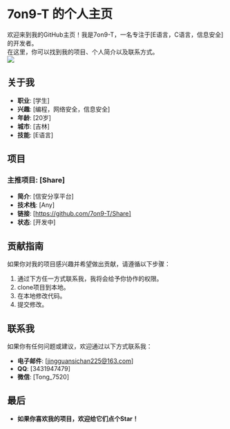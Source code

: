 # 7on9-T 的个人主页

欢迎来到我的GitHub主页！我是7on9-T，一名专注于[E语言，C语言，信息安全]的开发者。  
在这里，你可以找到我的项目、个人简介以及联系方式。  
<img src="https://komarev.com/ghpvc/?username=7on9-T&abbreviated=true" />
## 关于我

- **职业**: [学生]
- **兴趣**: [编程，网络安全，信息安全]
- **年龄**: [20岁]
- **城市**: [吉林]
- **技能**: [E语言]



## 项目

### 主推项目: [Share]
- **简介**: [信安分享平台]
- **技术栈**: [Any]
- **链接**: [https://github.com/7on9-T/Share]
- **状态**: [开发中]

## 贡献指南

如果你对我的项目感兴趣并希望做出贡献，请遵循以下步骤：
1. 通过下方任一方式联系我，我将会给予你协作的权限。
2. clone项目到本地。
3. 在本地修改代码。
4. 提交修改。

## 联系我

如果你有任何问题或建议，欢迎通过以下方式联系我：
- **电子邮件**: [jingguansichan225@163.com]
- **QQ**: [3431947479]
- **微信**: [Tong_7520]

## 最后

- **如果你喜欢我的项目，欢迎给它们点个Star！**